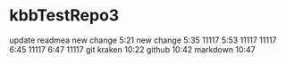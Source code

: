 # kbbTestRepo3
update readmea
new change 5:21
new change 5:35 11117
5:53 11117
11117
6:45 11117
6:47 11117
git kraken 10:22
github 10:42
markdown 10:47
